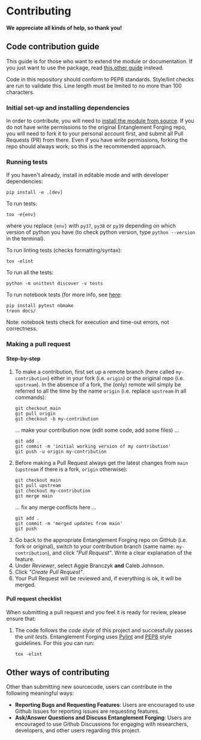 # Contributing
__We appreciate all kinds of help, so thank you!__


## Code contribution guide
This guide is for those who want to extend the module or documentation. If you just want to use the package, read [this other guide](./docs/2-reference_guide/reference_guide.md) instead.

Code in this repository should conform to PEP8 standards. Style/lint checks are run to validate this. Line length must be limited to no more than 100 characters.

### Initial set-up and installing dependencies
In order to contribute, you will need to [install the module from source](./docs/2-reference_guide/reference_guide.md#installation-from-source). If you do not have write permissions to the original Entanglement Forging repo, you will need to fork it to your personal account first, and submit all Pull Requests (PR) from there. Even if you have write permissions, forking the repo should always work; so this is the recommended approach.

### Running tests
If you haven't already, install in editable mode and with developer dependencies:
```
pip install -e .[dev]
```

To run tests:
```
tox -e{env}
```
where you replace `{env}` with `py37`, `py38` or `py39` depending on which version of python you have (to check python version, type `python --version` in the terminal).

To run linting tests (checks formatting/syntax):
```
tox -elint
```

To run all the tests:
```
python -m unittest discover -v tests
```

To run notebook tests (for more info, see [here](https://github.com/ReviewNB/treon):
```
pip install pytest nbmake
treon docs/
```
Note: notebook tests check for execution and time-out errors, not correctness.

### Making a pull request

#### Step-by-step
1. To make a contribution, first set up a remote branch (here called `my-contribution`) either in your fork (i.e. `origin`) or the original repo (i.e. `upstream`). In the absence of a fork, the (only) remote will simply be referred to all the time by the name `origin` (i.e. replace `upstream` in all commands):
   ```
   git checkout main
   git pull origin
   git checkout -b my-contribution
   ```
   ... make your contribution now (edit some code, add some files) ...
   ```
   git add .
   git commit -m 'initial working version of my contribution'
   git push -u origin my-contribution
   ```
2. Before making a Pull Request always get the latest changes from `main` (`upstream` if there is a fork, `origin` otherwise):
   ```
   git checkout main
   git pull upstream
   git checkout my-contribution
   git merge main
   ```
   ... fix any merge conflicts here ...
   ```
   git add .
   git commit -m 'merged updates from main'
   git push
   ```
3. Go back to the appropriate Entanglement Forging repo on GitHub (i.e. fork or original), switch to your contribution branch (same name: `my-contribution`), and click _"Pull Request"_. Write a clear explanation of the feature.
4. Under _Reviewer_, select Aggie Branczyk __and__ Caleb Johnson.
5. Click _"Create Pull Request"_.
6. Your Pull Request will be reviewed and, if everything is ok, it will be merged.

#### Pull request checklist
When submitting a pull request and you feel it is ready for review, please ensure that:
1. The code follows the _code style_ of this project and successfully passes the _unit tests_. Entanglement Forging uses [Pylint](https://www.pylint.org) and [PEP8](https://www.python.org/dev/peps/pep-0008) style guidelines. For this you can run:
   ```
   tox -elint
   ```


## Other ways of contributing
Other than submitting new sourcecode, users can contribute in the following meaningful ways:
 - __Reporting Bugs and Requesting Features__: Users are encouraged to use Github Issues for reporting issues are requesting features.
 - __Ask/Answer Questions and Discuss Entanglement Forging__: Users are encouraged to use Github Discussions for engaging with researchers, developers, and other users regarding this project.
